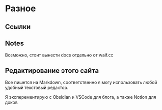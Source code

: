 # Разное
## Ссылки

## Notes
Возможно, стоит вынести docs отдельно от waif.cc

## Редактирование этого сайта
Все пишется на Markdown, соответственно я могу использовать любой удобный текстовый редактор.

Я эксперементирую с Obsidian и VSCode для блога, а также Notion для доков